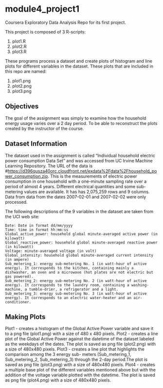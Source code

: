 # module4_project1
Coursera Exploratory Data Analysis Repo for its first project. 

This project is composed of 3 R-scripts:
  1. plot1.R
  2. plot2.R
  3. plot3.R

These programs process a dataset and create plots of histogram and line plots for different variables in the dataset. These plots that are included in this repo are named:
  1. plot1.png
  2. plot2.png
  3. plot3.png
  
## Objectives  
The goal of the assignment was simply to examine how the household energy usage varies over a 2 day period.
To be able to reconstruct the plots created by the instructor of the course.

## Dataset Information
The dataset used in the assignment is called “Individual household electric power consumption Data Set” and was accessed from  UC Irvine Machine Learning Repository. The URL of the data is #https://d396qusza40orc.cloudfront.net/exdata%2Fdata%2Fhousehold_power_consumption.zip. This is the measurements of electric power consumption in one household with a one-minute sampling rate over a period of almost 4 years. Different electrical quantities and some sub-metering values are available. It has has 2,075,259 rows and 9 columns. Data from data from the dates 2007-02-01 and 2007-02-02 were only processed.

The following descriptions of the 9 variables in the dataset are taken from the UCI web site:

    Date: Date in format dd/mm/yyyy
    Time: time in format hh:mm:ss
    Global_active_power: household global minute-averaged active power (in kilowatt)
    Global_reactive_power: household global minute-averaged reactive power (in kilowatt)
    Voltage: minute-averaged voltage (in volt)
    Global_intensity: household global minute-averaged current intensity (in ampere)
    Sub_metering_1: energy sub-metering No. 1 (in watt-hour of active energy). It corresponds to the kitchen, containing mainly a dishwasher, an oven and a microwave (hot plates are not electric but gas powered).
    Sub_metering_2: energy sub-metering No. 2 (in watt-hour of active energy). It corresponds to the laundry room, containing a washing-machine, a tumble-drier, a refrigerator and a light.
    Sub_metering_3: energy sub-metering No. 3 (in watt-hour of active energy). It corresponds to an electric water-heater and an air-conditioner.
    
## Making Plots
Plot1 - creates a histogram of the Global Active Power variable and save it to a png file (plot1.png) with a size of 480 x 480 pixels.
Plot2 - creates a line plot of the Global Active Power against the datetime of the dataset labeled as the weekdays of the dates. The plot is saved as png file (plot2.png) with a size of 480x480 pixels.
Plot3 - creates a line plot that highlights the comparison among the 3 energy sub- meters (Sub_metering_1, Sub_metering_2, Sub_metering_3) through the 2-day period.The plot is saved as png file (plot3.png) with a size of 480x480 pixels.
Plot4 - creates a multiple base plot of the different variables mentioned above but with the addition of the voltage variable plotted with the datetime. The plot is saved as png file (plot4.png) with a size of 480x480 pixels. 
